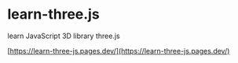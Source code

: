 # learn-three.js
learn JavaScript 3D library three.js 

[https://learn-three-js.pages.dev/](https://learn-three-js.pages.dev/)
